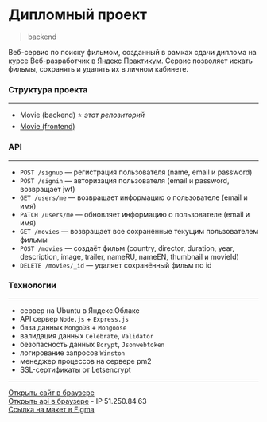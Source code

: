 # **Дипломный проект**
> backend

Веб-сервис по поиску фильмом, созданный в рамках сдачи диплома на курсе Веб-разработчик в [Яндекс Практикум](https://practicum.yandex.ru "сервис онлайн-образования"). Сервис позволяет искать фильмы, сохранять и удалять их в личном кабинете.

### **Структура проекта**
***
* Movie (backend) :star: *этот репозиторий*
* [Movie (frontend)](https://github.com/alexfinokhin/movies-explorer-frontend)

### **API**
***
* `POST /signup` — регистрация пользователя (name, email и password)
* `POST /signin` — авторизация пользователя (email и password, возвращает jwt)
* `GET /users/me` — возвращает информацию о пользователе (email и имя)
* `PATCH /users/me` — обновляет информацию о пользователе (email и имя)
* `GET /movies` — возвращает все сохранённые текущим пользователем фильмы
* `POST /movies` — создаёт фильм (country, director, duration, year, description, image, trailer, nameRU, nameEN, thumbnail и movieId)
* `DELETE /movies/_id` — удаляет сохранённый фильм по id

### **Технологии**
***
* сервер на Ubuntu в Яндекс.Облаке
* API сервер `Node.js` + `Express.js`
* база данных `MongoDB` + `Mongoose`
* валидация данных `Celebrate`, `Validator`
* безопасность данных `Bcrypt`, `Jsonwebtoken`
* логирование запросов `Winston`
* менеджер процессов на сервере pm2
* SSL-сертификаты от Letsencrypt

***
[Открыть сайт в браузере](https://ryangosling.nomoredomains.rocks/movies)\
[Открыть api в браузере](https://api.ryangosling.nomoredomains.rocks) - IP 51.250.84.63\
[Ссылка на макет в Figma](https://www.figma.com/file/p0zZefKh0m6zpRST4IGtsI/DiplomaFinokhin?type=design&node-id=891%3A3857&mode=design&t=iSDF2KcFx0WpogxE-1)
